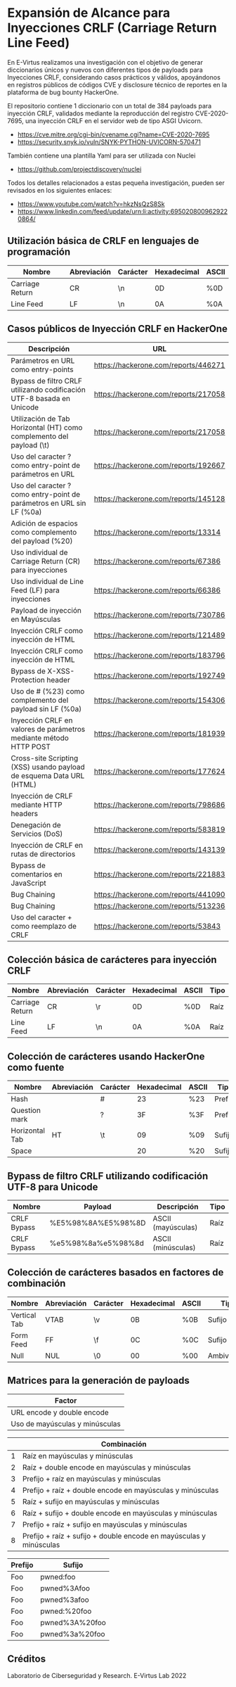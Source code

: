 # Expansión de Alcance para Inyecciones CRLF (Carriage Return Line Feed)

En E-Virtus realizamos una investigación con el objetivo de generar diccionarios únicos y nuevos con diferentes tipos de payloads para Inyecciones CRLF, considerando casos prácticos y válidos, apoyándonos en registros públicos de códigos CVE y disclosure técnico de reportes en la plataforma de bug bounty HackerOne.

El repositorio contiene 1 diccionario con un total de 384 payloads para inyección CRLF, validados mediante la reproducción del registro CVE-2020-7695, una inyección CRLF en el servidor web de tipo ASGI Uvicorn.

* https://cve.mitre.org/cgi-bin/cvename.cgi?name=CVE-2020-7695
* https://security.snyk.io/vuln/SNYK-PYTHON-UVICORN-570471

También contiene una plantilla Yaml para ser utilizada con Nuclei

* https://github.com/projectdiscovery/nuclei

Todos los detalles relacionados a estas pequeña investigación, pueden ser revisados en los siguientes enlaces:

* https://www.youtube.com/watch?v=hkzNsQzS8Sk
* https://www.linkedin.com/feed/update/urn:li:activity:6950208009629220864/

## Utilización básica de CRLF en lenguajes de programación

| Nombre     | Abreviación | Carácter | Hexadecimal | ASCII |
| ----------- | ----------- | ----------- | ----------- | ----------- |
| Carriage Return | CR | \n | 0D | %0D |
| Line Feed | LF | \n | 0A | %0A |

## Casos públicos de Inyección CRLF en HackerOne

| Descripción      | URL |
| ----------- | ----------- |
| Parámetros en URL como entry-points      | https://hackerone.com/reports/446271       |
| Bypass de filtro CRLF utilizando codificación UTF-8 basada en Unicode   | https://hackerone.com/reports/217058        |
| Utilización de Tab Horizontal (HT) como complemento del payload (\t)   | https://hackerone.com/reports/217058        |
| Uso del caracter ? como entry-point de parámetros en URL   | https://hackerone.com/reports/192667        |
| Uso del caracter ? como entry-point de parámetros en URL sin LF (%0a)   | https://hackerone.com/reports/145128        |
| Adición de espacios como complemento del payload (%20)   | https://hackerone.com/reports/13314        |
| Uso individual de Carriage Return (CR) para inyecciones   | https://hackerone.com/reports/67386        |
| Uso individual de Line Feed (LF) para inyecciones   | https://hackerone.com/reports/66386        |
| Payload de inyección en Mayúsculas   | https://hackerone.com/reports/730786        |
| Inyección CRLF como inyección de HTML   | https://hackerone.com/reports/121489        |
| Inyección CRLF como inyección de HTML   | https://hackerone.com/reports/183796        |
| Bypass de X-XSS-Protection header   | https://hackerone.com/reports/192749        |
| Uso de # (%23) como complemento del payload sin LF (%0a)   | https://hackerone.com/reports/154306        |
| Inyección CRLF en valores de parámetros mediante método HTTP POST   | https://hackerone.com/reports/181939        |
| Cross-site Scripting (XSS) usando payload de esquema Data URL (HTML)   | https://hackerone.com/reports/177624        |
| Inyección de CRLF mediante HTTP headers   | https://hackerone.com/reports/798686        |
| Denegación de Servicios (DoS)   | https://hackerone.com/reports/583819        |
| Inyección de CRLF en rutas de directorios   | https://hackerone.com/reports/143139        |
| Bypass de comentarios en JavaScript   | https://hackerone.com/reports/221883        |
| Bug Chaining   | https://hackerone.com/reports/441090        |
| Bug Chaining   | https://hackerone.com/reports/513236        |
| Uso del caracter + como reemplazo de CRLF   | https://hackerone.com/reports/53843        |

## Colección básica de carácteres para inyección CRLF

| Nombre      | Abreviación | Carácter | Hexadecimal | ASCII | Tipo |
| ----------- | ----------- | ----------- | ----------- | ----------- | ----------- |
| Carriage Return      | CR       | \r       | 0D       | %0D       | Raíz       |
| Line Feed   | LF        | \n       | 0A       | %0A       | Raíz       |

## Colección de carácteres usando HackerOne como fuente

| Nombre      | Abreviación | Carácter | Hexadecimal | ASCII | Tipo |
| ----------- | ----------- | ----------- | ----------- | ----------- | ----------- |
| Hash      |        | #       | 23       | %23       | Prefijo       |
| Question mark   |         | ?       | 3F       | %3F       | Prefijo       |
| Horizontal Tab   | HT        | \t       | 09       | %09       | Sufijo       |
| Space   |         |        | 20       | %20       | Sufijo       |

## Bypass de filtro CRLF utilizando codificación UTF-8 para Unicode

| Nombre      | Payload | Descripción | Tipo |
| ----------- | ----------- | ----------- | ----------- |
| CRLF Bypass      | %E5%98%8A%E5%98%8D       | ASCII (mayúsculas)       | Raíz       |
| CRLF Bypass   | %e5%98%8a%e5%98%8d        | ASCII (minúsculas)       | Raíz       |

## Colección de carácteres basados en factores de combinación

| Nombre      | Abreviación | Carácter | Hexadecimal | ASCII | Tipo |
| ----------- | ----------- | ----------- | ----------- | ----------- | ----------- |
| Vertical Tab      | VTAB       | \v       | 0B       | %0B       | Sufijo       |
| Form Feed   | FF        | \f       | 0C       | %0C       | Sufijo       |
| Null   | NUL        | \0       | 00       | %00       | Ambivalente       |

## Matrices para la generación de payloads

| Factor      |
| ----------- | 
| URL encode y double encode      |
| Uso de mayúsculas y minúsculas   |

|       | Combinación |
| ----------- | ----------- |
| 1      | Raíz en mayúsculas y minúsculas       |
| 2   | Raíz + double encode en mayúsculas y minúsculas        |
| 3   | Prefijo + raíz en mayúsculas y minúsculas        |
| 4   | Prefijo + raíz + double encode en mayúsculas y minúsculas        |
| 5   | Raíz + sufijo en mayúsculas y minúsculas        |
| 6   | Raíz + sufijo + double encode en mayúsculas y minúsculas        |
| 7   | Prefijo + raíz + sufijo en mayúsculas y minúsculas        |
| 8   | Prefijo + raíz + sufijo + double encode en mayúsculas y minúsculas        |

| Prefijo      | Sufijo |
| ----------- | ----------- |
| Foo      | pwned:foo       |
| Foo   | pwned%3Afoo        |
| Foo   | pwned%3afoo        |
| Foo   | pwned:%20foo        |
| Foo   | pwned%3A%20foo        |
| Foo   | pwned%3a%20foo        |

## Créditos

Laboratorio de Ciberseguridad y Research. E-Virtus Lab 2022
